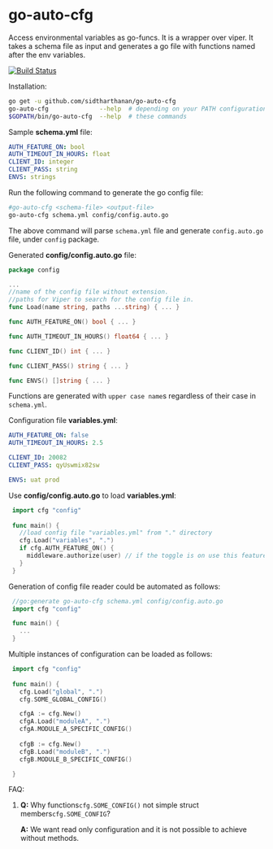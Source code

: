# go-auto-cfg
Access environmental variables as go-funcs. It is a wrapper over viper. It takes a schema file as input and generates a go file with functions named after the env variables.

[![Build Status](https://travis-ci.org/sidtharthanan/go-auto-cfg.svg?branch=master)](https://travis-ci.org/sidtharthanan/go-auto-cfg)

Installation:
```bash
go get -u github.com/sidtharthanan/go-auto-cfg
go-auto-cfg              --help  # depending on your PATH configuration use either of
$GOPATH/bin/go-auto-cfg  --help  # these commands
```

Sample **schema.yml** file:
```yaml
AUTH_FEATURE_ON: bool
AUTH_TIMEOUT_IN_HOURS: float
CLIENT_ID: integer
CLIENT_PASS: string
ENVS: strings
```

Run the following command to generate the go config file:
```bash
#go-auto-cfg <schema-file> <output-file>
go-auto-cfg schema.yml config/config.auto.go
```
The above command will parse `schema.yml` file and generate `config.auto.go` file, under `config` package.

Generated **config/config.auto.go** file:
```go
package config

...
//name of the config file without extension.
//paths for Viper to search for the config file in.
func Load(name string, paths ...string) { ... }

func AUTH_FEATURE_ON() bool { ... }

func AUTH_TIMEOUT_IN_HOURS() float64 { ... }

func CLIENT_ID() int { ... }

func CLIENT_PASS() string { ... }

func ENVS() []string { ... }
```
Functions are generated with `upper case name`s regardless of their case in `schema.yml`.

Configuration file **variables.yml**:
```yaml
AUTH_FEATURE_ON: false
AUTH_TIMEOUT_IN_HOURS: 2.5

CLIENT_ID: 20082
CLIENT_PASS: qyUswmix82sw

ENVS: uat prod
```

Use **config/config.auto.go** to load **variables.yml**:
```go
 import cfg "config"
 
 func main() {
   //load config file "variables.yml" from "." directory
   cfg.Load("variables", ".")
   if cfg.AUTH_FEATURE_ON() {
     middleware.authorize(user) // if the toggle is on use this feature
   }
 }
```

Generation of config file reader could be automated as follows:

```go
 //go:generate go-auto-cfg schema.yml config/config.auto.go
 import cfg "config"

 func main() {
   ...
 }
```

Multiple instances of configuration can be loaded as follows:
```go
 import cfg "config"
 
 func main() {
   cfg.Load("global", ".")
   cfg.SOME_GLOBAL_CONFIG()

   cfgA := cfg.New()
   cfgA.Load("moduleA", ".")
   cfgA.MODULE_A_SPECIFIC_CONFIG()
   
   cfgB := cfg.New()
   cfgB.Load("moduleB", ".")
   cfgB.MODULE_B_SPECIFIC_CONFIG()

 }
```

FAQ:
1. **Q:** Why functions`cfg.SOME_CONFIG()` not simple struct members`cfg.SOME_CONFIG`?

   **A:** We want read only configuration and it is not possible to achieve without methods.
